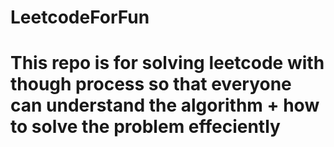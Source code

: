# LeetcodeForFun
# This repo is for solving leetcode with though process so that everyone can understand the algorithm + how to solve the problem effeciently
